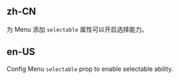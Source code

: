 ## zh-CN

为 Menu 添加 `selectable` 属性可以开启选择能力。

## en-US

Config Menu `selectable` prop to enable selectable ability.
